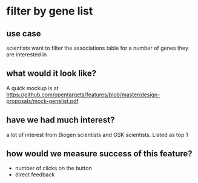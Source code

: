 # filter by gene list
## use case
scientists want to filter the associations table for a number of genes they are interested in

## what would it look like?

A quick mockup is at https://github.com/opentargets/features/blob/master/design-proposals/mock-genelist.pdf

## have we had much interest?

a lot of interest from Biogen scientists and GSK scientists. Listed as top 1

## how would we measure success of this feature?

- number of clicks on the button
- direct feedback
